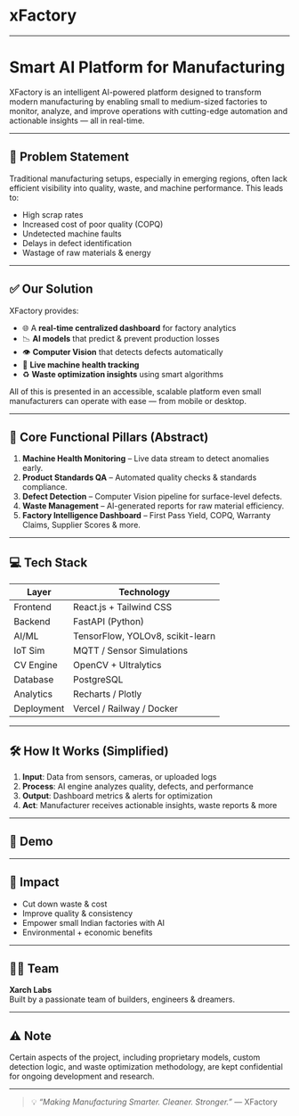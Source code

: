 # xFactory

---

# Smart AI Platform for Manufacturing

XFactory is an intelligent AI-powered platform designed to transform modern manufacturing by enabling small to medium-sized factories to monitor, analyze, and improve operations with cutting-edge automation and actionable insights — all in real-time.

---

## 🎯 Problem Statement

Traditional manufacturing setups, especially in emerging regions, often lack efficient visibility into quality, waste, and machine performance. This leads to:
- High scrap rates
- Increased cost of poor quality (COPQ)
- Undetected machine faults
- Delays in defect identification
- Wastage of raw materials & energy

---

## ✅ Our Solution

XFactory provides:
- 🌐 A **real-time centralized dashboard** for factory analytics
- 📉 **AI models** that predict & prevent production losses
- 👁️ **Computer Vision** that detects defects automatically
- 🔧 **Live machine health tracking**
- ♻️ **Waste optimization insights** using smart algorithms

All of this is presented in an accessible, scalable platform even small manufacturers can operate with ease — from mobile or desktop.

---

## 🔐 Core Functional Pillars (Abstract)

1. **Machine Health Monitoring** – Live data stream to detect anomalies early.
2. **Product Standards QA** – Automated quality checks & standards compliance.
3. **Defect Detection** – Computer Vision pipeline for surface-level defects.
4. **Waste Management** – AI-generated reports for raw material efficiency.
5. **Factory Intelligence Dashboard** – First Pass Yield, COPQ, Warranty Claims, Supplier Scores & more.

---

## 💻 Tech Stack

| Layer | Technology |
|-------|------------|
| Frontend | React.js + Tailwind CSS |
| Backend | FastAPI (Python) |
| AI/ML | TensorFlow, YOLOv8, scikit-learn |
| IoT Sim | MQTT / Sensor Simulations |
| CV Engine | OpenCV + Ultralytics |
| Database | PostgreSQL |
| Analytics | Recharts / Plotly |
| Deployment | Vercel / Railway / Docker |

---

## 🛠️ How It Works (Simplified)

1. **Input**: Data from sensors, cameras, or uploaded logs
2. **Process**: AI engine analyzes quality, defects, and performance
3. **Output**: Dashboard metrics & alerts for optimization
4. **Act**: Manufacturer receives actionable insights, waste reports & more

---

## 🎥 Demo

---

## 🌱 Impact

- Cut down waste & cost
- Improve quality & consistency
- Empower small Indian factories with AI
- Environmental + economic benefits

---

## 🧑‍💻 Team

**Xarch Labs**  
Built by a passionate team of builders, engineers & dreamers.

---

## ⚠️ Note

Certain aspects of the project, including proprietary models, custom detection logic, and waste optimization methodology, are kept confidential for ongoing development and research.

---

> 💡 *“Making Manufacturing Smarter. Cleaner. Stronger.”* — XFactory
